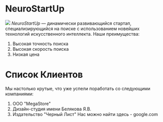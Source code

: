 # NeuroStartUp
![](https://netology-code.github.io/git-homeworks/introduction/assets/logo.png)
*NeuroStartUp* — динамически развивающийся стартап, специализирующийся на поиске с использованием новейших технологий искусственного интеллекта.
Наши преимущества:
1. Высокая точность поиска
2. Высокая скорость поиска
3. Низкая цена
# Список Клиентов
Мы настолько крутые, что уже успели поработать со следующими компаниями:
1. OOO "MegaStore"
2. Дизайн-студия имени Белякова Я.В.
3. Издательство "Черный Лист"
Нас можно найти здесь - google.com